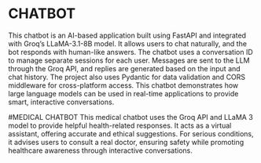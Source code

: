 # CHATBOT
This chatbot is an AI-based application built using FastAPI and integrated with Groq’s LLaMA-3.1-8B model. It allows users to chat naturally, and the bot responds with human-like answers. The chatbot uses a conversation ID to manage separate sessions for each user. Messages are sent to the LLM through the Groq API, and replies are generated based on the input and chat history. The project also uses Pydantic for data validation and CORS middleware for cross-platform access. This chatbot demonstrates how large language models can be used in real-time applications to provide smart, interactive conversations.

#MEDICAL CHATBOT
This medical chatbot uses the Groq API and LLaMA 3 model to provide helpful health-related responses. It acts as a virtual assistant, offering accurate and ethical suggestions. For serious conditions, it advises users to consult a real doctor, ensuring safety while promoting healthcare awareness through interactive conversations.
